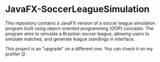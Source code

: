 # JavaFX-SoccerLeagueSimulation
 This repository contains a JavaFX version of a soccer league simulation program built using object-oriented programming (OOP) concepts. The program aims to simulate a Brazilian soccer league, allowing users to simulate matches, and generate league standings in interface. 

This project is an "upgrade" on a different one. You can check it on my profile! 😉
